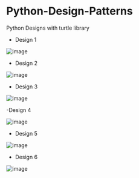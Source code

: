 # Python-Design-Patterns
Python Designs with turtle library
- Design 1 

![image](https://user-images.githubusercontent.com/69806791/175904312-7bb988cd-983f-466c-a716-a437fbf9d434.png)

- Design 2

![image](https://user-images.githubusercontent.com/69806791/176168792-ff0baa2c-bbff-48cd-a46d-27126deed62a.png)

- Design 3

![image](https://user-images.githubusercontent.com/69806791/176371304-0bdf2f24-5308-41b7-8afd-e29a35908f74.png)

-Design 4

![image](https://user-images.githubusercontent.com/69806791/176606323-e4d1608f-1a0a-47c9-88c2-219fb84724a9.png)

- Design 5

![image](https://user-images.githubusercontent.com/69806791/176852530-623262f5-afaa-44e2-855e-386eadecbfef.png)

- Design 6

![image](https://user-images.githubusercontent.com/69806791/177050904-503133ec-36f4-46a3-bae8-0c1c418820fc.png)
